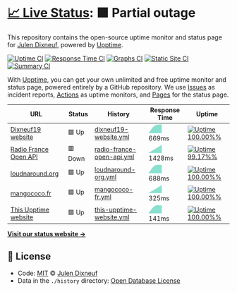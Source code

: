 # [📈 Live Status](https://upptime.dixneuf19.me): <!--live status--> **🟧 Partial outage**

This repository contains the open-source uptime monitor and status page for [Julen Dixneuf](https://upptime.dixneuf19.me), powered by [Upptime](https://github.com/upptime/upptime).

[![Uptime CI](https://github.com/koj-co/upptime/workflows/Uptime%20CI/badge.svg)](https://github.com/koj-co/upptime/actions?query=workflow%3A%22Uptime+CI%22)
[![Response Time CI](https://github.com/koj-co/upptime/workflows/Response%20Time%20CI/badge.svg)](https://github.com/koj-co/upptime/actions?query=workflow%3A%22Response+Time+CI%22)
[![Graphs CI](https://github.com/koj-co/upptime/workflows/Graphs%20CI/badge.svg)](https://github.com/koj-co/upptime/actions?query=workflow%3A%22Graphs+CI%22)
[![Static Site CI](https://github.com/koj-co/upptime/workflows/Static%20Site%20CI/badge.svg)](https://github.com/koj-co/upptime/actions?query=workflow%3A%22Static+Site+CI%22)
[![Summary CI](https://github.com/koj-co/upptime/workflows/Summary%20CI/badge.svg)](https://github.com/koj-co/upptime/actions?query=workflow%3A%22Summary+CI%22)

With [Upptime](https://upptime.js.org), you can get your own unlimited and free uptime monitor and status page, powered entirely by a GitHub repository. We use [Issues](https://github.com/dixneuf19/upptime/issues) as incident reports, [Actions](https://github.com/dixneuf19/upptime/actions) as uptime monitors, and [Pages](https://upptime.dixneuf19.me) for the status page.

<!--start: status pages-->
<!-- This summary is generated by Upptime (https://github.com/upptime/upptime) -->
<!-- Do not edit this manually, your changes will be overwritten -->

| URL                                                                                         | Status  | History                                                                                                            | Response Time                                                                               | Uptime                                                                                                                                                                                                                                  |
| ------------------------------------------------------------------------------------------- | ------- | ------------------------------------------------------------------------------------------------------------------ | ------------------------------------------------------------------------------------------- | --------------------------------------------------------------------------------------------------------------------------------------------------------------------------------------------------------------------------------------- |
| [Dixneuf19 website](https://www.dixneuf19.me)                                               | 🟩 Up   | [dixneuf19-website.yml](https://github.com/dixneuf19/upptime/commits/master/history/dixneuf19-website.yml)         | <img alt="Response time graph" src="./graphs/dixneuf19-website.png" height="20"> 669ms      | [![Uptime 100.00%%](https://img.shields.io/endpoint?url=https%3A%2F%2Fraw.githubusercontent.com%2Fdixneuf19%2Fupptime%2Fmaster%2Fapi%2Fdixneuf19-website%2Fuptime.json)](https://upptime.dixneuf19.me/history/dixneuf19-website)        |
| [Radio France Open API](https://openapi.radiofrance.fr/v1/.well-known/apollo/server-health) | 🟥 Down | [radio-france-open-api.yml](https://github.com/dixneuf19/upptime/commits/master/history/radio-france-open-api.yml) | <img alt="Response time graph" src="./graphs/radio-france-open-api.png" height="20"> 1428ms | [![Uptime 99.17%%](https://img.shields.io/endpoint?url=https%3A%2F%2Fraw.githubusercontent.com%2Fdixneuf19%2Fupptime%2Fmaster%2Fapi%2Fradio-france-open-api%2Fuptime.json)](https://upptime.dixneuf19.me/history/radio-france-open-api) |
| [loudnaround.org](https://loudnaround.org)                                                  | 🟩 Up   | [loudnaround-org.yml](https://github.com/dixneuf19/upptime/commits/master/history/loudnaround-org.yml)             | <img alt="Response time graph" src="./graphs/loudnaround-org.png" height="20"> 688ms        | [![Uptime 100.00%%](https://img.shields.io/endpoint?url=https%3A%2F%2Fraw.githubusercontent.com%2Fdixneuf19%2Fupptime%2Fmaster%2Fapi%2Floudnaround-org%2Fuptime.json)](https://upptime.dixneuf19.me/history/loudnaround-org)            |
| [mangococo.fr](https://www.mangococo.fr/)                                                   | 🟩 Up   | [mangococo-fr.yml](https://github.com/dixneuf19/upptime/commits/master/history/mangococo-fr.yml)                   | <img alt="Response time graph" src="./graphs/mangococo-fr.png" height="20"> 325ms           | [![Uptime 100.00%%](https://img.shields.io/endpoint?url=https%3A%2F%2Fraw.githubusercontent.com%2Fdixneuf19%2Fupptime%2Fmaster%2Fapi%2Fmangococo-fr%2Fuptime.json)](https://upptime.dixneuf19.me/history/mangococo-fr)                  |
| [This Upptime website](https://upptime.dixneuf19.me)                                        | 🟩 Up   | [this-upptime-website.yml](https://github.com/dixneuf19/upptime/commits/master/history/this-upptime-website.yml)   | <img alt="Response time graph" src="./graphs/this-upptime-website.png" height="20"> 141ms   | [![Uptime 100.00%%](https://img.shields.io/endpoint?url=https%3A%2F%2Fraw.githubusercontent.com%2Fdixneuf19%2Fupptime%2Fmaster%2Fapi%2Fthis-upptime-website%2Fuptime.json)](https://upptime.dixneuf19.me/history/this-upptime-website)  |

<!--end: status pages-->

[**Visit our status website →**](https://upptime.dixneuf19.me)

## 📄 License

- Code: [MIT](./LICENSE) © [Julen Dixneuf](https://upptime.dixneuf19.me)
- Data in the `./history` directory: [Open Database License](https://opendatacommons.org/licenses/odbl/1-0/)
